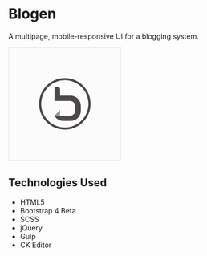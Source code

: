 # Blogen

A multipage, mobile-responsive UI for a blogging system.

![Blogen](https://github.com/toddcf/blogen/blob/master/src/favicon/b-logo.png "Blogen")

## Technologies Used

- HTML5
- Bootstrap 4 Beta
- SCSS
- jQuery
- Gulp
- CK Editor